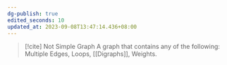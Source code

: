 ```yaml
---
dg-publish: true
edited_seconds: 10
updated_at: 2023-09-08T13:47:14.436+08:00
---
```


>[!cite] Not Simple Graph
>A graph that contains any of the following: Multiple Edges, Loops, [[Digraphs]], Weights.